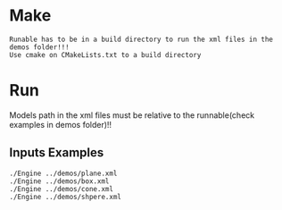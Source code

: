 # Make
    Runable has to be in a build directory to run the xml files in the demos folder!!!
    Use cmake on CMakeLists.txt to a build directory

# Run

Models path in the xml files must be relative to the runnable(check examples in demos folder)!!

## Inputs Examples
    ./Engine ../demos/plane.xml
    ./Engine ../demos/box.xml
    ./Engine ../demos/cone.xml
    ./Engine ../demos/shpere.xml